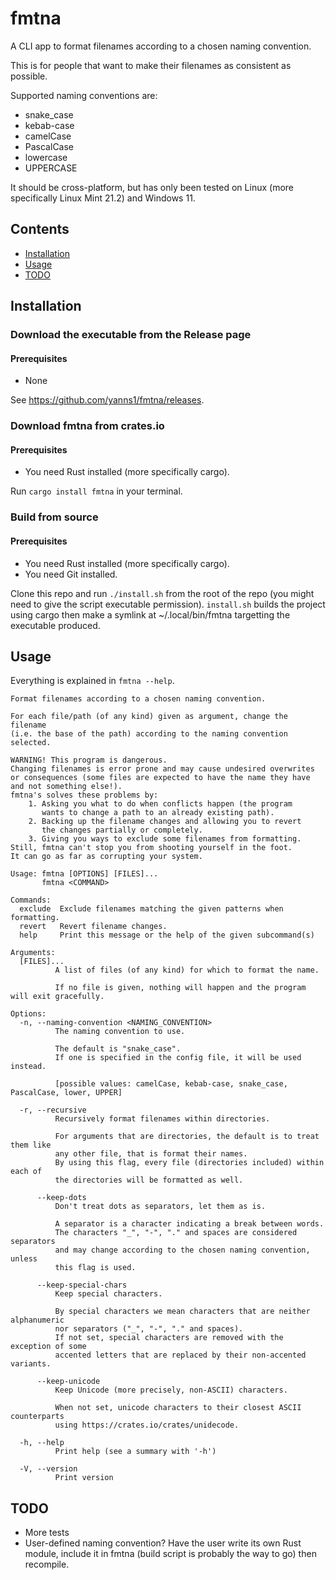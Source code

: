 # fmtna

A CLI app to format filenames according to a chosen naming convention.

This is for people that want to make their filenames as consistent as possible.

Supported naming conventions are:

- snake_case
- kebab-case
- camelCase
- PascalCase
- lowercase
- UPPERCASE

It should be cross-platform, but has only been tested on Linux (more specifically Linux Mint 21.2) and Windows 11.

## Contents

- [Installation](#installation)
- [Usage](#usage)
- [TODO](#todo)

## Installation

### Download the executable from the Release page

#### Prerequisites

- None

See https://github.com/yanns1/fmtna/releases.

### Download fmtna from crates.io

#### Prerequisites

- You need Rust installed (more specifically cargo).

Run `cargo install fmtna` in your terminal.

### Build from source

#### Prerequisites

- You need Rust installed (more specifically cargo).
- You need Git installed.

Clone this repo and run `./install.sh` from the root of the repo (you might need to give the script executable permission).
`install.sh` builds the project using cargo then make a symlink at ~/.local/bin/fmtna targetting the executable produced.

## Usage

Everything is explained in `fmtna --help`.

```
Format filenames according to a chosen naming convention.

For each file/path (of any kind) given as argument, change the filename
(i.e. the base of the path) according to the naming convention selected.

WARNING! This program is dangerous.
Changing filenames is error prone and may cause undesired overwrites
or consequences (some files are expected to have the name they have
and not something else!).
fmtna's solves these problems by:
    1. Asking you what to do when conflicts happen (the program
       wants to change a path to an already existing path).
    2. Backing up the filename changes and allowing you to revert
       the changes partially or completely.
    3. Giving you ways to exclude some filenames from formatting.
Still, fmtna can't stop you from shooting yourself in the foot.
It can go as far as corrupting your system.

Usage: fmtna [OPTIONS] [FILES]...
       fmtna <COMMAND>

Commands:
  exclude  Exclude filenames matching the given patterns when formatting.
  revert   Revert filename changes.
  help     Print this message or the help of the given subcommand(s)

Arguments:
  [FILES]...
          A list of files (of any kind) for which to format the name.
          
          If no file is given, nothing will happen and the program will exit gracefully.

Options:
  -n, --naming-convention <NAMING_CONVENTION>
          The naming convention to use.
          
          The default is "snake_case".
          If one is specified in the config file, it will be used instead.
          
          [possible values: camelCase, kebab-case, snake_case, PascalCase, lower, UPPER]

  -r, --recursive
          Recursively format filenames within directories.
          
          For arguments that are directories, the default is to treat them like
          any other file, that is format their names.
          By using this flag, every file (directories included) within each of
          the directories will be formatted as well.

      --keep-dots
          Don't treat dots as separators, let them as is.
          
          A separator is a character indicating a break between words.
          The characters "_", "-", "." and spaces are considered separators
          and may change according to the chosen naming convention, unless
          this flag is used.

      --keep-special-chars
          Keep special characters.
          
          By special characters we mean characters that are neither alphanumeric
          nor separators ("_", "-", "." and spaces).
          If not set, special characters are removed with the exception of some
          accented letters that are replaced by their non-accented variants.

      --keep-unicode
          Keep Unicode (more precisely, non-ASCII) characters.
          
          When not set, unicode characters to their closest ASCII counterparts
          using https://crates.io/crates/unidecode.

  -h, --help
          Print help (see a summary with '-h')

  -V, --version
          Print version
```

## TODO

- More tests
- User-defined naming convention?
  Have the user write its own Rust module, include it in fmtna (build script is probably the way to go) then recompile.
